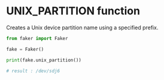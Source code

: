 # **UNIX_PARTITION** function

Creates a Unix device partition name using a specified prefix.

```py
from faker import Faker

fake = Faker()

print(fake.unix_partition())

# result : /dev/sdj6
```
